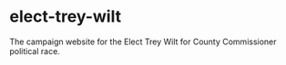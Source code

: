 # elect-trey-wilt
The campaign website for the Elect Trey Wilt for County Commissioner political race.
